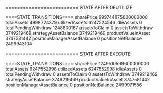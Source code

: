 =========================
STATE AFTER DEUTILIZE

====STATE_TRANSITIONS====
sharePrice 999744875800000000
totalAssets 4998724379
utilizedAssets 6247524546
idleAssets 0
totalPendingWithdraw 1248800167
assetsToClaim 0
assetsToWithdraw 3749219469
strategyAssetBalance 3749219469
productValueInAsset 3747581442
positionManagerAssetBalance 0
positionNetBalance 2499943104

=========================
STATE AFTER EXECUTE

====STATE_TRANSITIONS====
sharePrice 1249510599600000000
totalAssets 6247552998
utilizedAssets 6247552998
idleAssets 0
totalPendingWithdraw 0
assetsToClaim 0
assetsToWithdraw 3749219469
strategyAssetBalance 3749219469
productValueInAsset 3747581442
positionManagerAssetBalance 0
positionNetBalance 2499971556